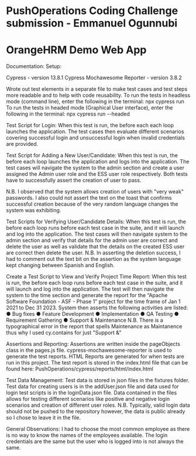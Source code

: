 # PushOperations Coding Challenge submission - Emmanuel Ogunnubi
# OrangeHRM Demo Web App
Documentation:
Setup:

Cypress - version 13.8.1
Cypress Mochawesome Reporter - version 3.8.2

Wrote out test elements in a separate file to make test cases and test steps more readable and to help with code reusability.
To run the tests in headless mode (command line), enter the following in the terminal: npx cypress run 
To run the tests in headed mode (Graphical User interface), enter the following in the terminal: npx cypress run --headed


Test Script for Login: When this test is run, the before each each loop launches the application. The test cases then evaluate different scenarios covering successful login and unsuccessful login when invalid credentials are provided.

Test Script for Adding a New User/Candidate: When this test is run, the before each loop launches the application and logs into the application. The test cases will navigate the system to the admin section and create a user assigned the Admin user role and the ESS user role respectively. Both tests have to successfully assert the creation of user to pass. 

N.B. I observed that the system allows creation of users with "very weak" passwords. I also could not assert the text on the toast that confirms successful creation because of the very random language changes the system was exhibiting.


Test Scripts for Verifying User/Candidate Details: When this test is run, the before each loop runs before each test case in the suite, and it will launch and log into the application. The test cases will then navigate system to the admin section and verify that details for the admin user are correct and delete the user as well as validate that the details on the created ESS user are correct then delete the user.
N.B. In asserting the deletion success, I had to comment out the text bit on the assertion as the system language kept changing between Spanish and English.


Create a Test Script to View and Verify Project Time Report: When this test is run, the before each loop runs before each test case in the suite, and it will launch and log into the application. The test will then navigate the system to the time section and generate the report for the “Apache Software Foundation - ASF - Phase 1” project for the time frame of Jan 1 2021 to Dec 31 2023. 
System then asserts the following activities are listed:
● Bug fixes
● Feature Development
● Implementation
● QA Testing
● Requirement Gathering
● Support & Maintenance
N.B. There is a typographical error in the report  that spells Maintenance as Maintanence thus why I used cy.contains for just "Support &"

Assertions and Reporting:
Assertions are written inside the pageObjects class in the pages.js file. cypress-mochawesome-reporter is used to generate the test reports. HTML Reports are generated for when tests are run in this project. The test report is stored in the index.html file that can be found here: PushOperations/cypress/reports/html/index.html

Test Data Management:
Test data is stored in json files in the fixtures folder. Test data for creating users is in the addUser.json file and data used for login test scripts is in the loginData.json file. Data contained in the files allows for testing different scenarios like positive and negative login scenarios and creation of different user roles.
N.B. Typically, valid login data should not be pushed to the repository however, the data is public already so I chose to leave it in the file.


General Observations:
I had to choose the most common employee as there is no way to know the names of the employees available.
The login credentials are the same but the user who is logged into is not always the same.